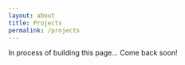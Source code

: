 ```yaml
---
layout: about
title: Projects
permalink: /projects
---
```


In process of building this page... Come back soon!